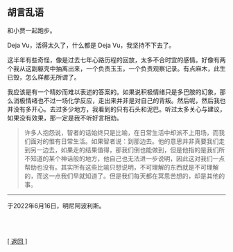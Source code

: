 ## 胡言乱语

和小贾一起跑步。

Deja Vu，活得太久了，什么都是 Deja Vu，我坚持不下去了。

这半年有些奇怪，像是过去七年心路历程的回放，太多不合时宜的感情。好像有两个我从这副躯壳中抽离出来，一个负责玉玉，一个负责观察记录。有点麻木，此生已毁，怎么样都无所谓了。

我应该是有一个精妙而难以表述的答案的。如果说积极情绪只是多巴胺的幻象，那么消极情绪也不过一场化学反应，走出来并非是对自己的背叛。然后呢，然后我也并没有多开心。去过多少地方，我看到的只有石头和泥巴。听过太多关心与建议，如果没有效果，那一定是我不听好言相劝。

> 许多人抱怨说，智者的话始终只是比喻，在日常生活中却派不上用场，而我们面对的惟有日常生活。如果智者说：到那边去。他的意思并非真要我们走到另一边去，如果走的结果值得，那我们倒也能做到，但是他指的是我们所不知道的某个神话般的地方，他自己也无法进一步说明，因此这对我们一点帮助也没有。其实所有这些比喻只想说明，不可理解的东西就是不可理解的，而这一点我们早就知道了。但是我们每天都在冥思苦想的，却是其他的事。

------

于2022年6月16日，明尼阿波利斯。

<br>

<br>

[[ 返回 ]](../navigation.md)
